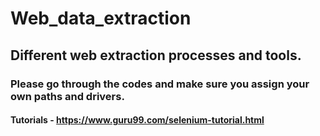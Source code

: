 # Web_data_extraction

## Different web extraction processes and tools.

### Please go through the codes and make sure you assign your own paths and drivers.

#### Tutorials - https://www.guru99.com/selenium-tutorial.html

